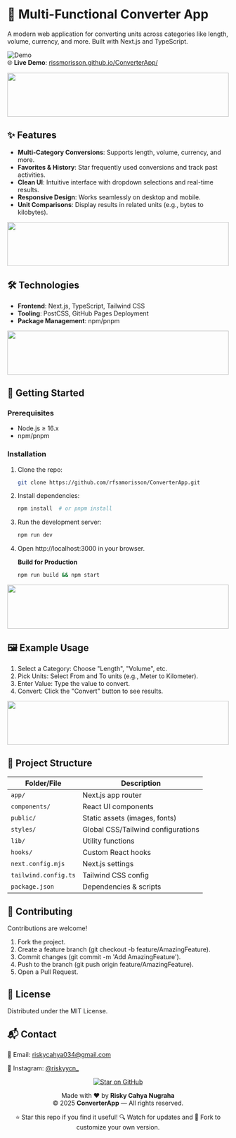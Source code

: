 # 🔄 Multi-Functional Converter App

A modern web application for converting units across categories like length, volume, currency, and more. Built with Next.js and TypeScript.

![Demo](https://img.shields.io/badge/Demo-Live%20Preview-blue?style=flat&logo=vercel)  
🌐 **Live Demo**: [rissmorisson.github.io/ConverterApp/](https://rissmorisson.github.io/ConverterApp/)

<img height="100px" width="100%" src="https://media1.giphy.com/media/v1.Y2lkPTc5MGI3NjExdHh4aDhsMHF6dmI4b3pybWR2bWlhdDJ2dXI0bzBjanAxaDdtZzdzZCZlcD12MV9pbnRlcm5hbF9naWZfYnlfaWQmY3Q9cw/TIj8cbzWYKnE9ul3ab/giphy.gif"  />

## ✨ Features
- **Multi-Category Conversions**: Supports length, volume, currency, and more.
- **Favorites & History**: Star frequently used conversions and track past activities.
- **Clean UI**: Intuitive interface with dropdown selections and real-time results.
- **Responsive Design**: Works seamlessly on desktop and mobile.
- **Unit Comparisons**: Display results in related units (e.g., bytes to kilobytes).

<img height="100px" width="100%" src="https://media1.giphy.com/media/v1.Y2lkPTc5MGI3NjExdHh4aDhsMHF6dmI4b3pybWR2bWlhdDJ2dXI0bzBjanAxaDdtZzdzZCZlcD12MV9pbnRlcm5hbF9naWZfYnlfaWQmY3Q9cw/TIj8cbzWYKnE9ul3ab/giphy.gif"  />

## 🛠 Technologies
- **Frontend**: Next.js, TypeScript, Tailwind CSS
- **Tooling**: PostCSS, GitHub Pages Deployment
- **Package Management**: npm/pnpm

<img height="100px" width="100%" src="https://media1.giphy.com/media/v1.Y2lkPTc5MGI3NjExdHh4aDhsMHF6dmI4b3pybWR2bWlhdDJ2dXI0bzBjanAxaDdtZzdzZCZlcD12MV9pbnRlcm5hbF9naWZfYnlfaWQmY3Q9cw/TIj8cbzWYKnE9ul3ab/giphy.gif"  />

## 🚀 Getting Started

### Prerequisites
- Node.js ≥ 16.x
- npm/pnpm

### Installation
1. Clone the repo:
   ```bash
   git clone https://github.com/rfsamorisson/ConverterApp.git

2. Install dependencies:
   ```bash
   npm install  # or pnpm install

3. Run the development server:
   ```bash
   npm run dev

4. Open http://localhost:3000 in your browser.

    **Build for Production**
    ```bash
    npm run build && npm start


<img height="100px" width="100%" src="https://media1.giphy.com/media/v1.Y2lkPTc5MGI3NjExdHh4aDhsMHF6dmI4b3pybWR2bWlhdDJ2dXI0bzBjanAxaDdtZzdzZCZlcD12MV9pbnRlcm5hbF9naWZfYnlfaWQmY3Q9cw/TIj8cbzWYKnE9ul3ab/giphy.gif"  />

## 🖼 Example Usage
1. Select a Category: Choose "Length", "Volume", etc.
2. Pick Units: Select From and To units (e.g., Meter to Kilometer).
3. Enter Value: Type the value to convert.
4. Convert: Click the "Convert" button to see results.

<img height="100px" width="100%" src="https://media1.giphy.com/media/v1.Y2lkPTc5MGI3NjExdHh4aDhsMHF6dmI4b3pybWR2bWlhdDJ2dXI0bzBjanAxaDdtZzdzZCZlcD12MV9pbnRlcm5hbF9naWZfYnlfaWQmY3Q9cw/TIj8cbzWYKnE9ul3ab/giphy.gif"  />

## 📂 Project Structure

| Folder/File          | Description                          |
|----------------------|--------------------------------------|
| `app/`               | Next.js app router                   |
| `components/`        | React UI components                  |
| `public/`            | Static assets (images, fonts)        |
| `styles/`            | Global CSS/Tailwind configurations   |
| `lib/`               | Utility functions                    |
| `hooks/`             | Custom React hooks                   |
| `next.config.mjs`    | Next.js settings                     |
| `tailwind.config.ts` | Tailwind CSS config                  |
| `package.json`       | Dependencies & scripts               |

## 🤝 Contributing
Contributions are welcome!
1. Fork the project.
2. Create a feature branch (git checkout -b feature/AmazingFeature).
3. Commit changes (git commit -m 'Add AmazingFeature').
4. Push to the branch (git push origin feature/AmazingFeature).
5. Open a Pull Request.

## 📄 License
Distributed under the MIT License.

## 📬 Contact
📧 Email: riskycahya034@gmail.com

📱 Instagram: <a href="https://www.instagram.com/riskyycn_/">@riskyycn_</a>

<p align="center"> <a href="https://github.com/RissMorisson/ConverterApp/stargazers" target="_blank"> <img src="https://img.shields.io/github/stars/RissMorisson/ConverterApp?style=social" alt="Star on GitHub"> </a> </p>
<p align="center"> Made with ❤️ by <strong>Risky Cahya Nugraha</strong><br/> © 2025 <strong>ConverterApp</strong> — All rights reserved. </p>

<p align="center"> ⭐ Star this repo if you find it useful!
🔍 Watch for updates and 🍴 Fork to customize your own version. </p>
